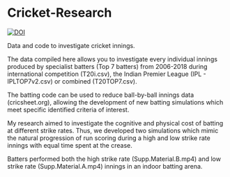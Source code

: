 # Cricket-Research
[![DOI](https://zenodo.org/badge/261445156.svg)](https://zenodo.org/badge/latestdoi/261445156)

Data and code to investigate cricket innings.

The data compiled here allows you to investigate every individual innings produced by specialist batters (Top 7 batters) from 2006-2018
during international competition (T20i.csv), the Indian Premier League (IPL - IPLTOP7v2.csv) or combined (T20TOP7.csv).

The batting code can be used to reduce ball-by-ball innings data (cricsheet.org), allowing the development of new batting simulations which meet specific identified criteria of interest. 

My research aimed to investigate the cognitive and physical cost of batting at different strike rates. Thus, we developed two simulations which mimic the natural progression of run scoring during a high and low strike rate innings with equal time spent at the crease.  

Batters performed both the high strike rate (Supp.Material.B.mp4) and low strike rate (Supp.Material.A.mp4) innings in an indoor batting arena. 


